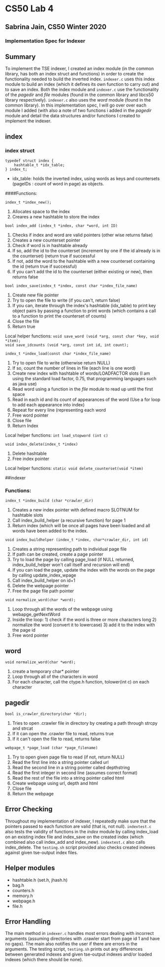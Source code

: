 # CS50 Lab 4
## Sabrina Jain, CS50 Winter 2020

### Implementation Spec for Indexer

## Summary

To implement the TSE indexer, I created an index module (in the common library, has both an index struct and functions) in order to create the functionality needed to build the inverted index. `indexer.c` uses this index module to build an index (which it defines its own function to carry out) and to save an index. Both the index module and `indexer.c` use the functionality of the *pagedir* and *file* modules (found in the common library and libcs50 library respectively). `indexer.c` also uses the *word* module (found in the common library). In this implementation spec, I will go over over each module I added (with also a note of two functions i added in the *pagedir* module and detail the data structures and/or functions I created to implement the indexer.

## index

### index struct

```
typedef struct index {
    hashtable_t *idx_table;
} index_t;
```

* idx_table: holds the inverted index, using words as keys and countersets (pageIDs : count of word in page) as objects.

####Functions:  
```
index_t *index_new();
```
1. Allocates space to the index  
2. Creares a new hashtable to store the index

```
bool index_add (index_t *index, char *word, int ID)
```
1. Checks if index and word are valid pointers (other wise returns false)  
2. Creates a new counterset pointer  
3. Check if word is in hashtable already
4. If so, add the id to the counterset (increment by one if the id already is in the counterset) (return true if successful
5. If not, add the word to the hashtable with a new counterset containing the id (return true if successful)
6. If you can't add the id to the counterset (either existing or new), then returns false


```
bool index_save(index_t *index, const char *index_file_name)
```
1. Create new file pointer
2. Try to open the file to write (if you can't, return false)
3. If you can, iterate through the index's hashtable (idx_table) to print key object pairs by passing a function to print words (which contains a call to a function to print the counterset of counts)
4. Close the file
5. Return true  

Local helper functions: 
`void save_word (void *arg, const char *key, void *item);`  
`void save_idcounts (void *arg, const int id, int count);`

```
index_t *index_load(const char *index_file_name) 
```
1. Try to open file to write (otherwise return NULL)
2. If so, count the number of lines in file (each line is one word)
3. Create new index with hashtable of words/LOADFACTOR slots (I am using the standard load factor, 0.75, that programming languages such as java use)
4. Read word using a function in the *file* module to read up until the first space
5. Read in each id and its count of appearances of the word (Use a for loop to add each appearance into index)
6. Repeat for every line (representing each word
7. Free word pointer
8. Close file
9. Return Index

Local helper functions: `int load_stopword (int c)`

```
void index_delete(index_t *index)
```
1. Delete hashtable
2. Free index pointer

Local helper functions: 
`static void delete_counterset(void *item)`

##indexer

### Functions:

```
index_t *index_build (char *crawler_dir)
```   
1. Creates a new index pointer with defined macro SLOTNUM for hashtable slots
2. Call index_build_helper (a recursive function) for page 1
3. Return index (which will be once all pages have been loaded and all words have been added to the index.

```
void index_buildhelper (index_t *index, char*crawler_dir, int id)
```
1. Creates a string representing path to individual page file
2. If path can be created, create a page pointer
3. Try to load the page by calling page_load (if NULL returned, index_build_helper won't call itself and recursion will end) 
4. If you can load the page, update the index with the words on the page by calling update_index_wpage
5. Call index_build_helper on id+1
6. Delete the webpage pointer
7. Free the page file path pointer

```
void normalize_word(char *word);
```
1. Loop through all the words of the webpage using webapge_getNextWord
2. Inside the loop: 1) check if the word is three or more characters long 2) normalize the word (convert it to lowercase) 3) add it to the index with the page id
3. Free word pointer

## word

```
void normalize_word(char *word);
```
1. create a temporary char* pointer
2. Loop through all of the characters in word
3. For each character, call the ctype.h function, tolower(int c) on each character

## pagedir

```
bool is_crawler_directory(char *dir);
```
1. Tries to open .crawler file in directory by creating a path through strcpy and strcat
2. If it can open the .crawler file to read, returns true
3. If it can't open the file to read, returns false

```
webpage_t *page_load (char *page_filename)
```
1. Try to open given page file to read (if not, return NULL)
2. Read the first line into a string pointer called url
3. Read the second line in a string pointer called depthstring
4. Read the first integer in second line (assumes correct format)
5. Read the rest of the file into a string pointer called html
6. Create webpage using url, depth and html
7. Close file
8. Return the webpage

## Error Checking
Throughout my implementation of indexer, I repeatedly make sure that the pointers passed to each function are valid (that is, not null). `indextest.c` also tests the validity of functions in the *index* module by calling index_load on an existing index file and index_save on the created index (which combined also call index_add and index_new). `indextest.c` also calls index_delete. The `testing.sh` script provided also checks created indexes against given tse-output index files.

## Helper modules

* hashtable.h (set.h, jhash.h)
* bag.h
* counters.h
* memory.h
* webpage.h
* file.h

## Error Handling
The main method in `indexer.c` handles most errors dealing with incorrect arguments (assuming directories with .crawler start from page id 1 and have no gaps). The main also notifies the user if there are errors in the arguments. The testing script, `testing.sh` prints out any differences between generated indexes and given tse-output indexes and/or loaded indexes (which there should be none).

